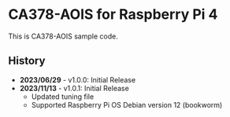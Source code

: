 # CA378-AOIS for Raspberry Pi 4

This is CA378-AOIS sample code.

## History

- **2023/06/29** - v1.0.0: Initial Release
- **2023/11/13** - v1.0.1: Initial Release
  - Updated tuning file
  - Supported Raspberry Pi OS Debian version 12 (bookworm)
